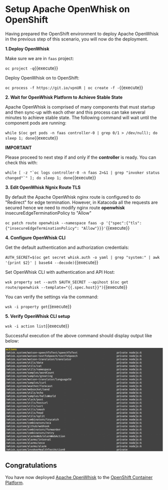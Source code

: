 # Setup Apache OpenWhisk on OpenShift

Having prepared the OpenShift environment to deploy Apache OpenWhisk in the previous step of this scenario, you will now
do the deployment.

**1.Deploy OpenWhisk**

Make sure we are in `faas` project:

``oc project -q``{{execute}}

Deploy OpenWhisk on to OpenShift:

``oc process -f https://git.io/vpnUR | oc create -f -``{{execute}}

**2. Wait for OpenWhisk Platform to Achieve Stable State**

Apache OpenWhisk is comprised of many components that must startup and then sync-up with each other and this process can
take several minutes to achieve stable state.  The following command will wait until the component pods are running:

``while $(oc get pods -n faas controller-0 | grep 0/1 > /dev/null); do sleep 1; done``{{execute}}

**IMPORTANT**

Please proceed to next step if and only if the **controller** is ready.  You can check this with:

``while [ -z "`oc logs controller-0 -n faas 2>&1 | grep "invoker status changed"`" ]; do sleep 1; done``{{execute}}

**3. Edit OpenWhisk Ngnix Route TLS**

By default the Apache OpenWhisk nginx route is configured to do "Redirect" for edge termination.  However, in Katacoda
all the requests are secured hence we need to modify nginx route **openwhisk** insecureEdgeTerminationPolicy to "Allow"

``oc patch route openwhisk --namespace faas -p '{"spec":{"tls": {"insecureEdgeTerminationPolicy": "Allow"}}}'``{{execute}}

**4. Configure OpenWhisk CLI**

Get the default authentication and authorization credentials:

``AUTH_SECRET=$(oc get secret whisk.auth -o yaml | grep "system:" | awk '{print $2}' | base64 --decode)``{{execute}}

Set OpenWhisk CLI with authentication and API Host:

``wsk property set --auth $AUTH_SECRET --apihost $(oc get route/openwhisk --template="{{.spec.host}}")``{{execute}}

You can verify the settings via the command:

``wsk -i property get``{{execute}}

**5. Verify OpenWhisk CLI setup**

``wsk -i action list``{{execute}}

Successful execution of the above command should display output like below:

![OpenWhisk Default Catalog](../assets/ow_catalog_actions.png)

## Congratulations

You have now deployed [Apache OpenWhisk](https://openwhisk.apache.org/) to the [OpenShift Container Platform](https://openshift.com]). 
